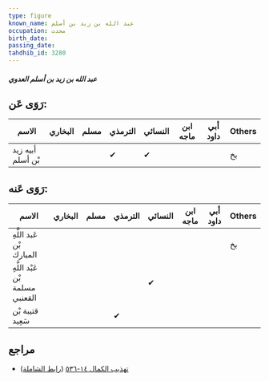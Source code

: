 ```yaml
---
type: figure
known_name: عبد الله بن زيد بن أسلم
occupation: محدث
birth_date:
passing_date:
tahdhib_id: 3280
---
```

##### عبد الله بن زيد بن أسلم العدوي

## رَوَى عَن:
| الاسم             | البخاري | مسلم | الترمذي | النسائي | ابن ماجه | أبي داود | Others |
| ----------------- | ------- | ---- | ------- | ------- | -------- | -------- | ------ |
| أبيه زيد بْن أسلم |         |      | ✔       | ✔       |          |          | بخ     |
## رَوَى عَنه:
| الاسم                           | البخاري | مسلم | الترمذي | النسائي | ابن ماجه | أبي داود | Others |
| ------------------------------- | ------- | ---- | ------- | ------- | -------- | -------- | ------ |
| عَبد اللَّهِ بْن المبارك        |         |      |         |         |          |          | بخ     |
| عَبْد اللَّهِ بْن مسلمة القعنبي |         |      |         | ✔       |          |          |        |
| قتيبة بْن سَعِيد                |         |      | ✔       |         |          |          |        |
## مراجع
- [تهذيب الكمال ١٤-٥٣٦](obsidian://open?vault=Tahdhib-al-Kamal&file=Figures/٣٢٨٠-عبد%20الله%20بن%20زيد%20بن%20أسلم%20العدوي) ([رابط الشاملة](https://shamela.ws/book/3722/7464))